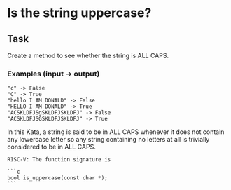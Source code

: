 # Is the string uppercase?

## Task

Create a method to see whether the string is ALL CAPS.

### Examples (input -> output)

```
"c" -> False
"C" -> True
"hello I AM DONALD" -> False
"HELLO I AM DONALD" -> True
"ACSKLDFJSgSKLDFJSKLDFJ" -> False
"ACSKLDFJSGSKLDFJSKLDFJ" -> True
```


In this Kata, a string is said to be in ALL CAPS whenever it does not contain any lowercase letter so any string containing no letters at all is trivially considered to be in ALL CAPS.

~~~if:riscv
RISC-V: The function signature is

```c
bool is_uppercase(const char *);
```
~~~